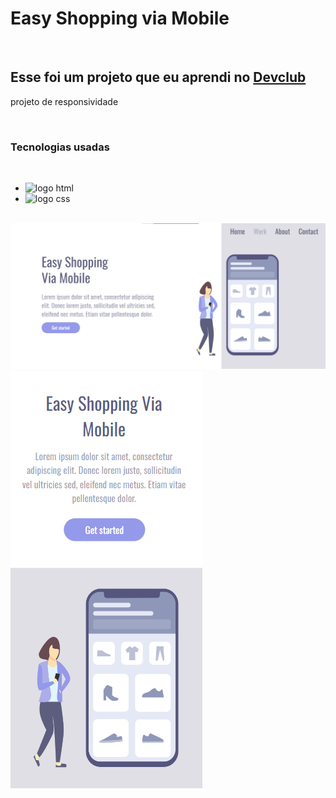 <h1>Easy Shopping via Mobile</h1>
<br>
<h2>Esse foi um projeto que eu aprendi no <a href="https://aulas.devclub.com.br/courses?showcase=2">Devclub</a></h2>

<p> projeto de responsividade</p>
<br>

<h3>Tecnologias usadas </h3>
<br>

- <img src="https://img.shields.io/badge/HTML5-E34F26?style=for-the-badge&logo=html5&logoColor=white" alt="logo html"/>

- <img src="https://img.shields.io/badge/CSS3-1572B6?style=for-the-badge&logo=css3&logoColor=white" alt="logo css"/>
<br>
 <img src="https://github.com/Allanf6/Easy-Shopping-via-Mobile/blob/master/assets/pc.png?raw=true">
 <img src="https://github.com/Allanf6/Easy-Shopping-via-Mobile/blob/master/assets/mobile.png?raw=true">
